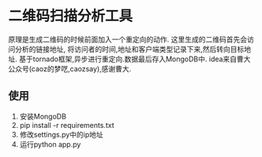 二维码扫描分析工具
==========

原理是生成二维码的时候前面加入一个重定向的动作. 这里生成的二维码首先会访问分析的链接地址, 将访问者的时间,地址和客户端类型记录下来,然后转向目标地址.
基于tornado框架,异步进行重定向.数据最后存入MongoDB中.
idea来自曹大公众号(caoz的梦呓,caozsay),感谢曹大.

## 使用

1. 安装MongoDB
2. pip install -r requirements.txt
3. 修改settings.py中的ip地址
3. 运行python app.py